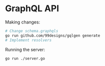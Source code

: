# GraphQL API

Making changes:

```sh
# Change schema.graphqls
go run github.com/99designs/gqlgen generate
# Implement resolvers
```

Running the server:

```sh
go run ./server.go
```

